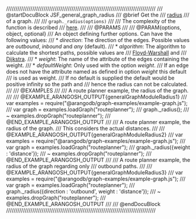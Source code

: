 ////////////////////////////////////////////////////////////////////////////////
/// @startDocuBlock JSF_general_graph_radius
/// @brief Get the
/// [radius](http://en.wikipedia.org/wiki/Eccentricity_%28graph_theory%29)
/// of a graph.
///
/// `graph._radius(options)`
///
/// The complexity of the function is described
/// [here](../Aql/GraphOperations.md#the-complexity-of-the-shortest-path-algorithms).
///
/// @PARAMS
///
/// @PARAM{options, object, optional}
/// An object defining further options. Can have the following values:
///   * *direction*: The direction of the edges. Possible values are *outbound*, *inbound* and *any* (default).
///   * *algorithm*: The algorithm to calculate the shortest paths, possible values are
///       [Floyd-Warshall](http://en.wikipedia.org/wiki/Floyd%E2%80%93Warshall_algorithm) and
///       [Dijkstra](http://en.wikipedia.org/wiki/Dijkstra's_algorithm).
///   * *weight*: The name of the attribute of the edges containing the weight.
///   * *defaultWeight*: Only used with the option *weight*.
///       If an edge does not have the attribute named as defined in option *weight* this default
///       is used as weight.
///       If no default is supplied the default would be positive infinity so the path and
///       hence the radius can not be calculated.
///
/// @EXAMPLES
///
/// A route planner example, the radius of the graph.
///
/// @EXAMPLE_ARANGOSH_OUTPUT{generalGraphModuleRadius1}
///   var examples = require("@arangodb/graph-examples/example-graph.js");
///   var graph = examples.loadGraph("routeplanner");
///   graph._radius();
/// ~ examples.dropGraph("routeplanner");
/// @END_EXAMPLE_ARANGOSH_OUTPUT
///
/// A route planner example, the radius of the graph.
/// This considers the actual distances.
///
/// @EXAMPLE_ARANGOSH_OUTPUT{generalGraphModuleRadius2}
///   var examples = require("@arangodb/graph-examples/example-graph.js");
///   var graph = examples.loadGraph("routeplanner");
///   graph._radius({weight : 'distance'});
/// ~ examples.dropGraph("routeplanner");
/// @END_EXAMPLE_ARANGOSH_OUTPUT
///
/// A route planner example, the radius of the graph regarding only
/// outbound paths.
///
/// @EXAMPLE_ARANGOSH_OUTPUT{generalGraphModuleRadius3}
///   var examples = require("@arangodb/graph-examples/example-graph.js");
///   var graph = examples.loadGraph("routeplanner");
///   graph._radius({direction : 'outbound', weight : 'distance'});
/// ~ examples.dropGraph("routeplanner");
/// @END_EXAMPLE_ARANGOSH_OUTPUT
///
/// @endDocuBlock
////////////////////////////////////////////////////////////////////////////////
